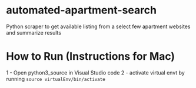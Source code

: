 # automated-apartment-search
Python scraper to get available listing from a select few apartment websites and summarize results

# How to Run (Instructions for Mac)
1 - Open python3_source in Visual Studio code
2 - activate virtual envt by running ```source virtualEnv/bin/activate```